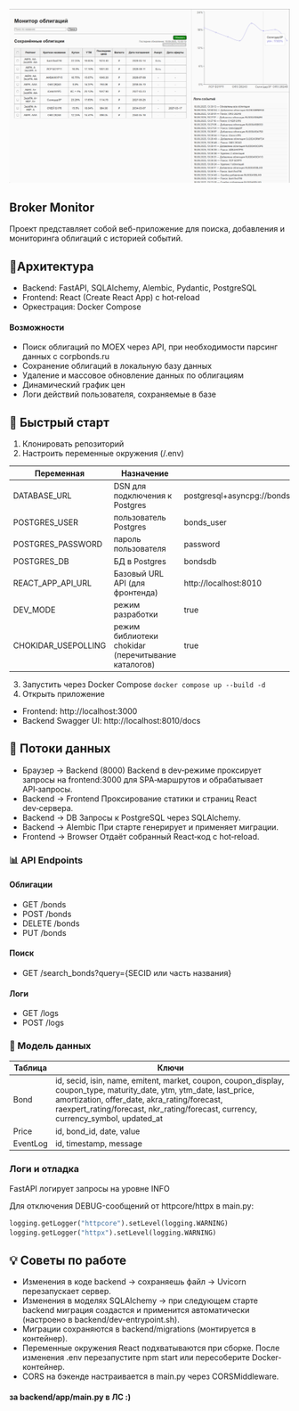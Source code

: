 ![Screenshot.png](Screenshot.png)


## Broker Monitor
Проект представляет собой веб-приложение для поиска, добавления и мониторинга облигаций с историей событий.

## 📐Архитектура
- Backend: FastAPI, SQLAlchemy, Alembic, Pydantic, PostgreSQL
- Frontend: React (Create React App) c hot‑reload
- Оркестрация: Docker Compose

#### Возможности
- Поиск облигаций по MOEX через API, при необходимости парсинг данных с corpbonds.ru
- Сохранение облигаций в локальную базу данных
- Удаление и массовое обновление данных по облигациям
- Динамический график цен
- Логи действий пользователя, сохраняемые в базе

## 🚀 Быстрый старт
1. Клонировать репозиторий
2. Настроить переменные окружения (/.env)

| Переменная        | Назначение | Пример          |
|------------|---------|----------------|
| DATABASE_URL       | DSN для подключения к Postgres      | postgresql+asyncpg://bonds_user:secretpass@db:5432/bondsdb         |
| POSTGRES_USER | пользователь Postgres | bonds_user |
| POSTGRES_PASSWORD | пароль пользователя | password |
| POSTGRES_DB | БД в Postgres | bondsdb |
| REACT_APP_API_URL       | Базовый URL API (для фронтенда)      | http://localhost:8010|
| DEV_MODE | режим разработки | true |
| CHOKIDAR_USEPOLLING | режим библиотеки chokidar (перечитывание каталогов) | true |



3. Запустить через Docker Compose  `docker compose up --build -d`
4. Открыть приложение 
- Frontend: http://localhost:3000
- Backend Swagger UI: http://localhost:8010/docs


## 🔹 Потоки данных
- Браузер → Backend (8000) Backend в dev‑режиме проксирует запросы на frontend:3000 для SPA‑маршрутов и обрабатывает API‑запросы.
- Backend → Frontend Проксирование статики и страниц React dev‑сервера.
- Backend → DB Запросы к PostgreSQL через SQLAlchemy.
- Backend → Alembic При старте генерирует и применяет миграции.
- Frontend → Browser Отдаёт собранный React‑код с hot‑reload.



### 📊  API Endpoints
#### Облигации
- GET /bonds
- POST /bonds
- DELETE /bonds
- PUT /bonds
#### Поиск
- GET /search_bonds?query={SECID или часть названия}
#### Логи
- GET /logs
- POST /logs
### 🔄 Модель данных
| Таблица          | Ключи          |
|---------------------|----------------|
| Bond        | id, secid, isin, name, emitent, market, coupon, coupon_display, coupon_type, maturity_date, ytm, ytm_date, last_price, amortization, offer_date, akra_rating/forecast, raexpert_rating/forecast, nkr_rating/forecast, currency, currency_symbol, updated_at     |
| Price             | id, bond_id, date, value|
| EventLog           | id, timestamp, message         |

### Логи и отладка
FastAPI логирует запросы на уровне INFO

Для отключения DEBUG-сообщений от httpcore/httpx в main.py:
```python
logging.getLogger("httpcore").setLevel(logging.WARNING)
logging.getLogger("httpx").setLevel(logging.WARNING)
```
## 💡 Советы по работе
- Изменения в коде backend → сохраняешь файл → Uvicorn перезапускает сервер.
- Изменения в моделях SQLAlchemy → при следующем старте backend миграция создастся и применится автоматически (настроено в backend/dev-entrypoint.sh).
- Миграции сохраняются в backend/migrations (монтируется в контейнер).
- Переменные окружения React подхватываются при сборке. После изменения .env перезапустите npm start или пересоберите Docker-контейнер.
- CORS на бэкенде настраивается в main.py через CORSMiddleware.


#### за backend/app/main.py в ЛС :)